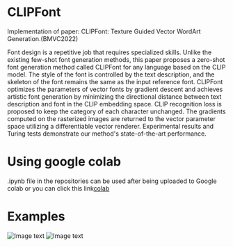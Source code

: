 # CLIPFont
Implementation of paper: CLIPFont: Texture Guided Vector WordArt Generation.(BMVC2022)

Font design is a repetitive job that requires specialized skills. Unlike the existing few-shot font generation methods, this paper proposes a zero-shot font generation method called CLIPFont for any language based on the CLIP model. The style of the font is controlled by the text description, and the skeleton of the font remains the same as the input reference font. CLIPFont optimizes the parameters of vector fonts by gradient descent and achieves artistic font generation by minimizing the directional distance between text description and font in the CLIP embedding space. CLIP recognition loss is proposed to keep the category of each character unchanged. The gradients computed on the rasterized images are returned to the vector parameter space utilizing a differentiable vector renderer. Experimental results and Turing tests demonstrate our method's state-of-the-art performance.
# Using google colab
.ipynb file in the repositories can be used after being uploaded to Google colab
or you can click this link[colab](https://colab.research.google.com/github/songyiren98/CLIPFont/blob/main/clipfont.ipynb)
# Examples
![Image text](https://github.com/songyiren98/CLIPFont/blob/main/CLIPfont_code/font.png)
![Image text](https://github.com/songyiren98/CLIPFont/blob/main/CLIPfont_code/font2.png)
